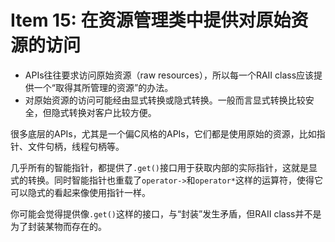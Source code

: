 # Item 15: 在资源管理类中提供对原始资源的访问

* APIs往往要求访问原始资源（raw resources），所以每一个RAII class应该提供一个“取得其所管理的资源”的办法。
* 对原始资源的访问可能经由显式转换或隐式转换。一般而言显式转换比较安全，但隐式转换对客户比较方便。

很多底层的APIs，尤其是一个偏C风格的APIs，它们都是使用原始的资源，比如指针、文件句柄，线程句柄等。

几乎所有的智能指针，都提供了`.get()`接口用于获取内部的实际指针，这就是显式的转换。同时智能指针也重载了`operator->`和`operator*`这样的运算符，使得它可以隐式的看起来像使用指针一样。

你可能会觉得提供像`.get()`这样的接口，与“封装”发生矛盾，但RAII class并不是为了封装某物而存在的。